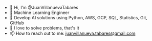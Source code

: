 - 👋 Hi, I’m @JuanVillanuevaTabares
- 👀 Machine Learning Engineer
- 🌱 Develop AI solutions using Python, AWS, GCP, SQL, Statistics, Git, GitHub
- 💞️ I love to solve problems, that's it
- 📫 How to reach out to me: juanvillanueva.tabares@gmail.com

<!---
JuanVillanuevaTabares/JuanVillanuevaTabares is a ✨ special ✨ repository because its `README.md` (this file) appears on your GitHub profile.
You can click the Preview link to take a look at your changes.
--->
